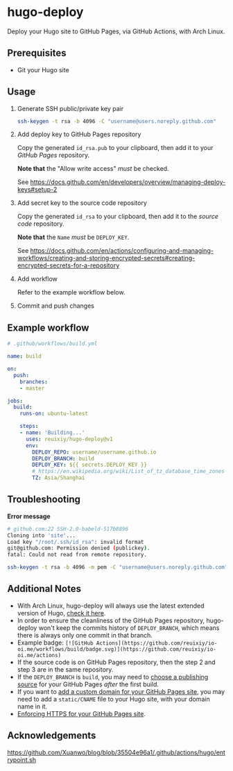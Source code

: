 # hugo-deploy

Deploy your Hugo site to GitHub Pages, via GitHub Actions, with Arch Linux.

## Prerequisites

- Git your Hugo site

## Usage

1. Generate SSH public/private key pair

   ```sh
   ssh-keygen -t rsa -b 4096 -C "username@users.noreply.github.com"
   ```

2. Add deploy key to GitHub Pages repository

   Copy the generated `id_rsa.pub` to your clipboard, then add it to your *GitHub Pages* repository.

   **Note that** the "Allow write access" *must* be checked.
   
   See https://docs.github.com/en/developers/overview/managing-deploy-keys#setup-2

3. Add secret key to the source code repository

   Copy the generated `id_rsa` to your clipboard, then add it to the *source code* repository.
   
   **Note that** the `Name` *must* be `DEPLOY_KEY`.

   See https://docs.github.com/en/actions/configuring-and-managing-workflows/creating-and-storing-encrypted-secrets#creating-encrypted-secrets-for-a-repository

4. Add workflow

   Refer to the example workflow below.

5. Commit and push changes

## Example workflow

```yml
# .github/workflows/build.yml

name: build

on:
  push:
    branches:
    - master

jobs:
  build:
    runs-on: ubuntu-latest

    steps:
    - name: 'Building...'
      uses: reuixiy/hugo-deploy@v1
      env:
        DEPLOY_REPO: username/username.github.io
        DEPLOY_BRANCH: build
        DEPLOY_KEY: ${{ secrets.DEPLOY_KEY }}
        # https://en.wikipedia.org/wiki/List_of_tz_database_time_zones
        TZ: Asia/Shanghai
```

## Troubleshooting

**Error message**
```sh
# github.com:22 SSH-2.0-babeld-517b8896
Cloning into 'site'...
Load key "/root/.ssh/id_rsa": invalid format
git@github.com: Permission denied (publickey).
fatal: Could not read from remote repository.
```

```sh
ssh-keygen -t rsa -b 4096 -m pem -C "username@users.noreply.github.com"
```

## Additional Notes

- With Arch Linux, hugo-deploy will always use the latest extended version of Hugo, [check it here](https://www.archlinux.org/packages/community/x86_64/hugo/).
- In order to ensure the cleanliness of the GitHub Pages repository, hugo-deploy won't keep the commits history of `DEPLOY_BRANCH`, which means there is always only one commit in that branch.
- Example badge: `[![GitHub Actions](https://github.com/reuixiy/io-oi.me/workflows/build/badge.svg)](https://github.com/reuixiy/io-oi.me/actions)`
- If the source code is on GitHub Pages repository, then the step 2 and step 3 are in the same repository.
- If the `DEPLOY_BRANCH` is `build`, you may need to [choose a publishing source](https://docs.github.com/en/github/working-with-github-pages/configuring-a-publishing-source-for-your-github-pages-site#choosing-a-publishing-source) for your GitHub Pages *after* the first build.
- If you want to [add a custom domain for your GitHub Pages site](https://docs.github.com/en/github/working-with-github-pages/managing-a-custom-domain-for-your-github-pages-site#configuring-an-apex-domain), you may need to add a `static/CNAME` file to your Hugo site, with your domain name in it.
- [Enforcing HTTPS for your GitHub Pages site](https://docs.github.com/en/github/working-with-github-pages/securing-your-github-pages-site-with-https#enforcing-https-for-your-github-pages-site).

## Acknowledgements

<https://github.com/Xuanwo/blog/blob/35504e96a1/.github/actions/hugo/entrypoint.sh>
